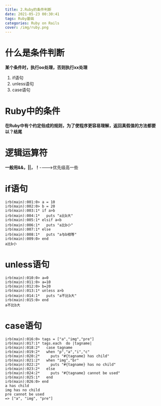 ```yaml
---
title: 2.Ruby的条件判断
date: 2021-05-23 00:30:41
tags: Ruby基础
categories: Ruby on Rails
cover: /img/ruby.png
---
```


# 什么是条件判断

**某个条件时，执行oo处理，否则执行xx处理**

1. if语句
2. unless语句
3. case语句

# Ruby中的条件

**在Ruby中有个约定俗成的规则，为了使程序更容易理解，返回真假值的方法都要以？结尾**

# 逻辑运算符

**一般用&&，||，！**---->优先级高一些

# if语句

```shell
irb(main):001:0> a = 10
irb(main):002:0> b = 20
irb(main):003:1* if a>b
irb(main):004:1*   puts "a比b大"
irb(main):005:1* elsif a<b
irb(main):006:1*   puts "a比b小"
irb(main):007:1* else
irb(main):008:1*   puts "a与b相等"
irb(main):009:0> end
a比b小
```

# unless语句

```shell
irb(main):010:0> a=0
irb(main):011:0> a=10
irb(main):012:0> b=20
irb(main):013:1* unless a>b
irb(main):014:1*   puts "a不比b大"
irb(main):015:0> end
a不比b大
```

# case语句

```shell
irb(main):016:0> tags = ["a","img","pre"]
irb(main):017:1* tags.each  do |tagname|
irb(main):018:2*   case tagname
irb(main):019:2*   when "p","a","i","c"
irb(main):020:2*     puts "#{tagname} has child"
irb(main):021:2*   when "img","br"
irb(main):022:2*     puts "#{tagname} has no child"
irb(main):023:2*   else
irb(main):024:2*     puts "#{tagname} cannot be used"
irb(main):025:1*   end
irb(main):026:0> end
a has child
img has no child
pre cannot be used
=> ["a", "img", "pre"]
```

